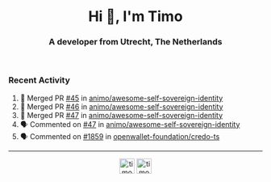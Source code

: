 <h1 align="center">Hi 👋, I'm Timo</h1>
<h3 align="center">A developer from Utrecht, The Netherlands</h3>
<br/>
<!-- https://github.com/rahuldkjain/github-profile-readme-generator --!>

<!--  <p align="left"><img src="https://github-readme-stats.vercel.app/api?username=timoglastra&show_icons=true&count_private=true&" alt="timoglastra" /></p> --!>

<!--
Github language stats
<p align="left"><img src="https://github-readme-stats.vercel.app/api/top-langs/?username=timoglastra&layout=compact" alt="timoglastra" /><p>
-->

<!-- Codestats language stats -->
<!-- <p align="left"><img src="https://codestats-readme.vercel.app/api/top-langs/?username=timoglastra&layout=compact&language_count=12" alt="timoglastra" /><p>    --!>
  
<h3>Recent Activity</h3>

<!--START_SECTION:activity-->
1. 🎉 Merged PR [#45](https://github.com/animo/awesome-self-sovereign-identity/pull/45) in [animo/awesome-self-sovereign-identity](https://github.com/animo/awesome-self-sovereign-identity)
2. 🎉 Merged PR [#46](https://github.com/animo/awesome-self-sovereign-identity/pull/46) in [animo/awesome-self-sovereign-identity](https://github.com/animo/awesome-self-sovereign-identity)
3. 🎉 Merged PR [#47](https://github.com/animo/awesome-self-sovereign-identity/pull/47) in [animo/awesome-self-sovereign-identity](https://github.com/animo/awesome-self-sovereign-identity)
4. 🗣 Commented on [#47](https://github.com/animo/awesome-self-sovereign-identity/pull/47#issuecomment-2101932220) in [animo/awesome-self-sovereign-identity](https://github.com/animo/awesome-self-sovereign-identity)
5. 🗣 Commented on [#1859](https://github.com/openwallet-foundation/credo-ts/pull/1859#issuecomment-2101061137) in [openwallet-foundation/credo-ts](https://github.com/openwallet-foundation/credo-ts)
<!--END_SECTION:activity-->

---

<p align="center">
<a href="https://twitter.com/timoglastra" target="blank"><img align="center" src="https://cdn.jsdelivr.net/npm/simple-icons@3.0.1/icons/twitter.svg" alt="timoglastra" height="30" width="30" /></a>
<a href="https://linkedin.com/in/timoglastra" target="blank"><img align="center" src="https://cdn.jsdelivr.net/npm/simple-icons@3.0.1/icons/linkedin.svg" alt="timoglastra" height="30" width="30" /></a>
</p>



